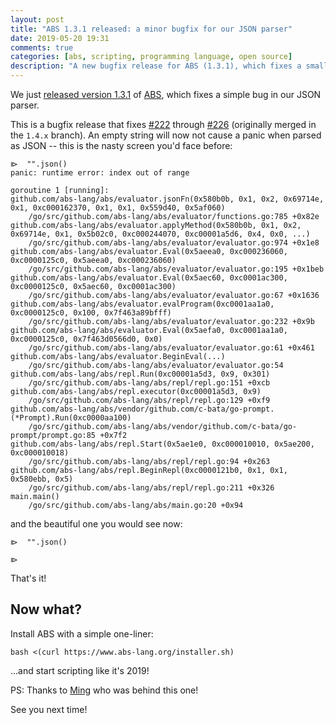 ```yaml
---
layout: post
title: "ABS 1.3.1 released: a minor bugfix for our JSON parser"
date: 2019-05-20 19:31
comments: true
categories: [abs, scripting, programming language, open source]
description: "A new bugfix release for ABS (1.3.1), which fixes a small issue with our JSON parser."
---
```


We just [released version 1.3.1](https://github.com/abs-lang/abs/releases/tag/1.3.1)
of [ABS](https://www.abs-lang.org/), which fixes a simple bug
in our JSON parser.

<!-- more -->

This is a bugfix release that fixes [#222](https://github.com/abs-lang/abs/issues/222)
through [#226](https://github.com/abs-lang/abs/pull/226) (originally merged in
the `1.4.x` branch).
An empty string will now not cause a panic when parsed as JSON -- this is
the nasty screen you'd face before:

```
⧐  "".json()
panic: runtime error: index out of range

goroutine 1 [running]:
github.com/abs-lang/abs/evaluator.jsonFn(0x580b0b, 0x1, 0x2, 0x69714e, 0x1, 0xc000162370, 0x1, 0x1, 0x559d40, 0x5af060)
	/go/src/github.com/abs-lang/abs/evaluator/functions.go:785 +0x82e
github.com/abs-lang/abs/evaluator.applyMethod(0x580b0b, 0x1, 0x2, 0x69714e, 0x1, 0x5b02c0, 0xc000244070, 0xc00001a5d6, 0x4, 0x0, ...)
	/go/src/github.com/abs-lang/abs/evaluator/evaluator.go:974 +0x1e8
github.com/abs-lang/abs/evaluator.Eval(0x5aeea0, 0xc000236060, 0xc0000125c0, 0x5aeea0, 0xc000236060)
	/go/src/github.com/abs-lang/abs/evaluator/evaluator.go:195 +0x1beb
github.com/abs-lang/abs/evaluator.Eval(0x5aec60, 0xc0001ac300, 0xc0000125c0, 0x5aec60, 0xc0001ac300)
	/go/src/github.com/abs-lang/abs/evaluator/evaluator.go:67 +0x1636
github.com/abs-lang/abs/evaluator.evalProgram(0xc0001aa1a0, 0xc0000125c0, 0x100, 0x7f463a89bfff)
	/go/src/github.com/abs-lang/abs/evaluator/evaluator.go:232 +0x9b
github.com/abs-lang/abs/evaluator.Eval(0x5aefa0, 0xc0001aa1a0, 0xc0000125c0, 0x7f463d0566d0, 0x0)
	/go/src/github.com/abs-lang/abs/evaluator/evaluator.go:61 +0x461
github.com/abs-lang/abs/evaluator.BeginEval(...)
	/go/src/github.com/abs-lang/abs/evaluator/evaluator.go:54
github.com/abs-lang/abs/repl.Run(0xc00001a5d3, 0x9, 0x301)
	/go/src/github.com/abs-lang/abs/repl/repl.go:151 +0xcb
github.com/abs-lang/abs/repl.executor(0xc00001a5d3, 0x9)
	/go/src/github.com/abs-lang/abs/repl/repl.go:129 +0xf9
github.com/abs-lang/abs/vendor/github.com/c-bata/go-prompt.(*Prompt).Run(0xc0000aa100)
	/go/src/github.com/abs-lang/abs/vendor/github.com/c-bata/go-prompt/prompt.go:85 +0x7f2
github.com/abs-lang/abs/repl.Start(0x5ae1e0, 0xc000010010, 0x5ae200, 0xc000010018)
	/go/src/github.com/abs-lang/abs/repl/repl.go:94 +0x263
github.com/abs-lang/abs/repl.BeginRepl(0xc0000121b0, 0x1, 0x1, 0x580ebb, 0x5)
	/go/src/github.com/abs-lang/abs/repl/repl.go:211 +0x326
main.main()
	/go/src/github.com/abs-lang/abs/main.go:20 +0x94
```

and the beautiful one you would see now:

```
⧐  "".json()

⧐  
```

That's it!

## Now what?

Install ABS with a simple one-liner:

```
bash <(curl https://www.abs-lang.org/installer.sh)
```

...and start scripting like it's 2019!

PS: Thanks to [Ming](https://github.com/mingwho)
who was behind this one!

See you next time!

